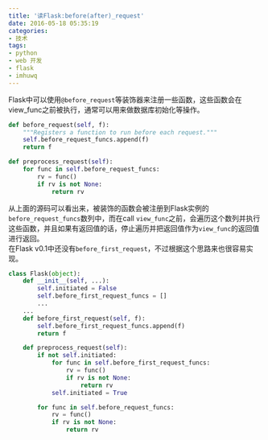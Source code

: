 ```yaml
---
title: '读Flask:before(after)_request'
date: 2016-05-18 05:35:19
categories:
- 技术
tags:
- python
- web 开发
- flask
- imhuwq
---
```


Flask中可以使用`@before_request`等装饰器来注册一些函数，这些函数会在view_func之前被执行，通常可以用来做数据库初始化等操作。  
```python  
def before_request(self, f):
    """Registers a function to run before each request."""
    self.before_request_funcs.append(f)
    return f

def preprocess_request(self):
    for func in self.before_request_funcs:
        rv = func()
        if rv is not None:
            return rv
```
<!-- more -->
从上面的源码可以看出来，被装饰的函数会被注册到Flask实例的`before_request_funcs`数列中，而在call `view_func`之前，会遍历这个数列并执行这些函数，并且如果有返回值的话，停止遍历并把返回值作为`view_func`的返回值进行返回。  
在Flask v0.1中还没有`before_first_request`，不过根据这个思路来也很容易实现。  
```python
class Flask(object):
    def __init__(self, ...):
        self.initiated = False
        self.before_first_request_funcs = []
        ...
    ...
    def before_first_request(self, f):
        self.before_first_request_funcs.append(f)
        return f

    def preprocess_request(self):
        if not self.initiated:
            for func in self.before_first_request_funcs:
                rv = func()
                if rv is not None:
                    return rv
            self.initiated = True

        for func in self.before_request_funcs:
            rv = func()
            if rv is not None:
                return rv
```

